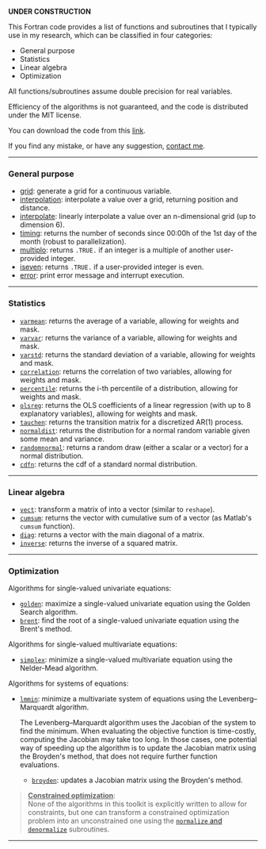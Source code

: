 
**UNDER CONSTRUCTION**

<a name="inicio"></a>

This Fortran code provides a list of functions and subroutines that I typically use in my research, which can be classified in four categories:

- General purpose
- Statistics
- Linear algebra
- Optimization

All functions/subroutines assume double precision for real variables.

Efficiency of the algorithms is not guaranteed, and the code is distributed under the MIT license.

You can download the code from this [link](https://borjapetit.github.io/fortran_toolkit/toolkit.f90).

If you find any mistake, or have any suggestion, [contact me](mailto:bpetit@cunef.edu).

---

### General purpose

- [grid](docs/grid): generate a grid for a continuous variable.
- [interpolation](docs/interpolation.md): interpolate a value over a grid, returning position and distance.
- [interpolate](docs/interpolate.md): linearly interpolate a value over an n-dimensional grid (up to dimension 6).
- [timing](docs/timing.md): returns the number of seconds since 00:00h of the 1st day of the month (robust to parallelization).
- [multiplo](docs/multiplo.md): returns ```.TRUE.``` if an integer is a multiple of another user-provided integer.
- [iseven](docs/iseven.md): returns ```.TRUE.``` if a user-provided integer is even.
- [error](docs/error.md): print error message and interrupt execution.

---

### Statistics

- [```varmean```](docs/varmean.md): returns the average of a variable, allowing for weights and mask.
- [```varvar```](docs/varvar.md): returns the variance of a variable, allowing for weights and mask.
- [```varstd```](docs/varstd.md): returns the standard deviation of a variable, allowing for weights and mask.
- [```correlation```](docs/correlation.md): returns the correlation of two variables, allowing for weights and mask.
- [```percentile```](docs/percentile.md): returns the i-th percentile of a distribution, allowing for weights and mask.
- [```olsreg```](docs/olsreg.md): returns the OLS coefficients of a linear regression (with up to 8 explanatory variables), allowing for weights and mask.
- [```tauchen```](docs/tauchen.md): returns the transition matrix for a discretized AR(1) process.
- [```normaldist```](docs/normaldist.md): returns the distribution for a normal random variable given some mean and variance.
- [```randomnormal```](docs/randomnormal.md): returns a random draw (either a scalar or a vector) for a normal distribution.
- [```cdfn```](docs/cdfn.md): returns the cdf of a standard normal distribution.

---

### Linear algebra

- [```vect```](docs/vect.md): transform a matrix of into a vector (similar to ```reshape```).
- [```cumsum```](docs/cumsum.md): returns the vector with cumulative sum of a vector (as Matlab's ```cumsum``` function).
- [```diag```](docs/diag.md): returns a vector with the main diagonal of a matrix.
- [```inverse```](docs/inverse.md): returns the inverse of a squared matrix.

---

### Optimization

Algorithms for single-valued univariate equations:

- [```golden```](docs/golden.md): maximize a single-valued univariate equation using the Golden Search algorithm.
- [```brent```](docs/brent.md): find the root of a single-valued univariate equation using the Brent's method.

Algorithms for single-valued multivariate equations:

- [```simplex```](docs/simplex.md): minimize a single-valued multivariate equation using the Nelder-Mead algorithm.

Algorithms for systems of equations:

- [```lmmin```](docs/lmmin.md): minimize a multivariate system of equations using the Levenberg–Marquardt algorithm.

  The Levenberg–Marquardt algorithm uses the Jacobian of the system to find the minimum. When evaluating the objective function is time-costly, computing the Jacobian may take too long. In those cases, one potential way of speeding up the algorithm is to update the Jacobian matrix using the Broyden's method, that does not require further function evaluations.

  - [```broyden```](docs/broyden.md): updates a Jacobian matrix using the Broyden's method.



> **<u>Constrained optimization</u>**:<br>
>None of the algorithms in this toolkit is explicitly written to allow for constraints, but one can transform a constrained optimization problem into an unconstrained one using the [```normalize``` and ```denormalize```](docs/normalize.md) subroutines.

---

